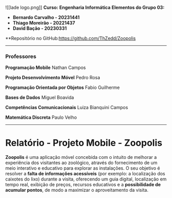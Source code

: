 ![[Iade logo.png]]
**Curso:** **Engenharia Informática** 
**Elementos do Grupo 03:**
- **Bernardo Carvalho - 20231441**
- **Thiago Moreirão - 20221437**
- **David Bação - 20230331** 

**Repositório no GitHub:https://github.com/ThZedd/Zoopolis

---
### **Professores**

**Programação Mobile** 
Nathan Campos 

**Projeto Desenvolvimento Móvel** 
Pedro Rosa

**Programação Orientada por Objetos** 
Fabio Guilherme 

**Bases de Dados** 
Miguel Boavida

**Competências Comunicacionais** 
Luiza Bianquini Campos

**Matemática Discreta** 
Paulo Velho


---
# Relatório - Projeto Mobile - Zoopolis


**Zoopolis** é uma aplicação móvel concebida com o intuito de melhorar a experiência dos visitantes ao zoológico, através do fornecimento de um meio interativo e educativo para explorar as instalações. O seu objetivo é resolver a **falta de informações acessíveis** (por exemplo: a localização dos caixotes do lixo) durante a visita, oferecendo um guia digital, localização em tempo real, exibição de preços, recursos educativos e a **possibilidade de acumular pontos**, de modo a maximizar o aproveitamento da visita. 



